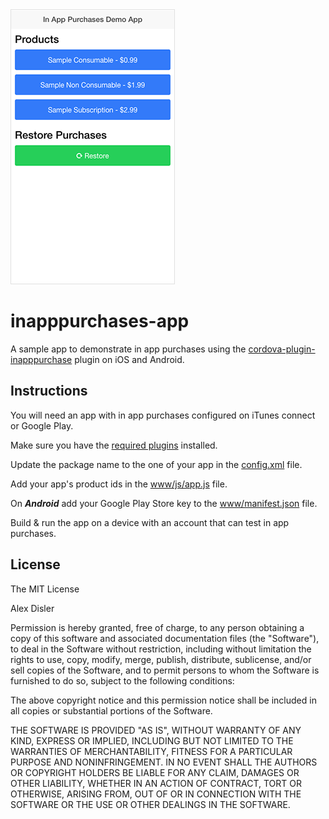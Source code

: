 <img src="screenshot.png?a"/>

# inapppurchases-app

A sample app to demonstrate in app purchases using the [cordova-plugin-inapppurchase](https://github.com/AlexDisler/cordova-plugin-inapppurchase) plugin on iOS and Android.

## Instructions

You will need an app with in app purchases configured on iTunes connect or Google Play.

Make sure you have the [required plugins](https://github.com/AlexDisler/inapppurchases-app/blob/master/package.json#L17) installed.

Update the package name to the one of your app in the [config.xml](https://github.com/AlexDisler/inapppurchases-app/blob/master/config.xml#L2) file.

Add your app's product ids in the [www/js/app.js](https://github.com/AlexDisler/inapppurchases-app/blob/master/www/js/app.js#L18) file.

On ***Android*** add your Google Play Store key to the [www/manifest.json](https://github.com/AlexDisler/inapppurchases-app/blob/master/www/manifest.json#L1) file.

Build & run the app on a device with an account that can test in app purchases.

## License

The MIT License

Alex Disler

Permission is hereby granted, free of charge, to any person obtaining a copy of this software and associated documentation files (the "Software"), to deal in the Software without restriction, including without limitation the rights to use, copy, modify, merge, publish, distribute, sublicense, and/or sell copies of the Software, and to permit persons to whom the Software is furnished to do so, subject to the following conditions:

The above copyright notice and this permission notice shall be included in all copies or substantial portions of the Software.

THE SOFTWARE IS PROVIDED "AS IS", WITHOUT WARRANTY OF ANY KIND, EXPRESS OR IMPLIED, INCLUDING BUT NOT LIMITED TO THE WARRANTIES OF MERCHANTABILITY, FITNESS FOR A PARTICULAR PURPOSE AND NONINFRINGEMENT. IN NO EVENT SHALL THE AUTHORS OR COPYRIGHT HOLDERS BE LIABLE FOR ANY CLAIM, DAMAGES OR OTHER LIABILITY, WHETHER IN AN ACTION OF CONTRACT, TORT OR OTHERWISE, ARISING FROM, OUT OF OR IN CONNECTION WITH THE SOFTWARE OR THE USE OR OTHER DEALINGS IN THE SOFTWARE.
